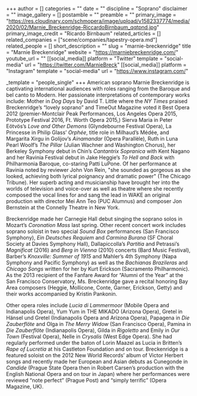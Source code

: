 +++
author = []
categories = ""
date = ""
discipline = "Soprano"
disclaimer = ""
image_gallery = []
postamble = ""
preamble = ""
primary_image = "https://res.cloudinary.com/schmopera/image/upload/v1582337774/media/2020/02/Marnie_Breckenridge-RiccardoBirnbaum_qqtpnd.jpg"
primary_image_credit = "Ricardo Birnbaum"
related_articles = []
related_companies = ["scene/companies/tapestry-opera.md"]
related_people = []
short_description = ""
slug = "marnie-breckenridge"
title = "Marnie Breckenridge"
website = "https://marniebreckenridge.com/"
youtube_url = ""
[[social_media]]
platform = "Twitter"
template = "social-media"
url = "https://twitter.com/MarnieBreck"
[[social_media]]
platform = "Instagram"
template = "social-media"
url = "https://www.instagram.com/"

_template = "people_single"
+++
American soprano Marnie Breckenridge is captivating international audiences with roles ranging from the Baroque and bel canto to Modern. Her passionate interpretations of contemporary works include: Mother in _Dog Days_ by David T. Little where the _NY Times_ praised Breckenridge’s “lovely soprano” and TimeOut Magazine voted it Best Opera 2012 (premier-Montclair Peak Performances, Los Angeles Opera 2015, Prototype Festival 2016, Ft. Worth Opera 2015,) Sierva Maria in Peter Eötvös’s _Love and Other Demons_ (Glyndebourne Festival Opera), La Princesse in Philip Glass’ _Orphée_, title role in Milhaud’s Médée, and Margarita Xirgu in Golijov’s _Ainamandar_ (Opera Parallèle), Ruth in Luna Pearl Woolf’s _The Pillar_ (Julian Wachner and Washington Chorus), her Berkeley Symphony debut in Chin’s _Cantantrix Sopranica_ with Kent Nagano and her Ravinia Festival debut in Jake Heggie’s _To Hell and Back_ with Philharmonia Baroque, co-staring Patti LuPone. Of her performance at Ravinia noted by reviewer John Von Rein, "she sounded as gorgeous as she looked, achieving both lyrical poignancy and dramatic power" (The Chicago Tribune). Her superb acting and musicianship have brought her into the worlds of television and voice-over as well as theatre where she recently composed the vocal lines for and sang the lead in WAKE  an original production with director Mei Ann Teo (PUC Alumnus) and composer Jon Bernstein at the Connelly Theatre in New York.

Breckenridge made her Carnegie Hall debut singing the soprano solos in Mozart’s _Coronation Mass_ last spring. Other recent concert work includes soprano soloist in two special _Sound Box_ performances (San Francisco Symphony), _Ein Deutsches Requiem_ and _Carmina Burana_ (SF Choral Society at Davies Symphony Hall), Dallapiccolla’s _Partitia_ and Petrassi’s _Magnificat_ (2016) and _Berg in Vienna_ (2010) concerts (Bard Music Festival), Barber’s _Knoxville: Summer of 1915_ and Mahler’s 4th Symphony (Napa Symphony and Pacific Symphony) as well as the _Bachianas Brazileras_ and _Chicago Songs_ written for her by Kurt Erickson (Sacramento Philharmonic). As the 2013 recipient of the Fanfare Award for “Alumni of the Year” at the San Francisco Conservatory, Ms. Breckenridge gave a recital honoring Bay Area composers (Heggie, Mollicone, Conte, Garner, Erickson, Getty) and their works accompanied by Kristin Pankonin.

Other opera roles include _Lucia di Lammermoor_ (Mobile Opera and Indianapolis Opera), Yum Yum in THE MIKADO (Arizona Opera), Gretel in Hänsel und Gretel (Indianapolis Opera and Arizona Opera), Papagena in _Die Zauberflöte_ and Olga in _The Merry Widow_ (San Francisco Opera), Pamina in _Die Zauberflöte_ (Indianapolis Opera), Gilda in _Rigoletto_ and Emily in _Our Town_ (Festival Opera), Nelle in _Crysalis_ (West Edge Opera). She had regularly performed under the baton of Lorin Maazel as Lucia in Britten’s _Rape of Lucretia_ at his Castleton Foundation and on tour. Breckenridge is a featured soloist on the 2012 New World Records’ album of Victor Herbert songs and recently made her European and Asian debuts as Cunegonde in _Candide_ (Prague State Opera then in Robert Carsen’s production with the English National Opera and on tour in Japan) where her performances were reviewed “note perfect” (Prague Post) and “simply terrific” (Opera Magazine, UK).